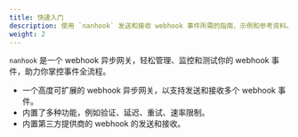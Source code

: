 ```yaml
---
title: 快速入门
description: 使用 `nanhook` 发送和接收 webhook 事件所需的指南、示例和参考资料。
weight: 2
---
```


`nanhook` 是一个 webhook 异步网关，轻松管理、监控和测试你的 webhook 事件，助力你掌控事件全流程。

* 一个高度可扩展的 webhook 异步网关，以支持发送和接收多个 webhook 事件。
* 内置了多种功能，例如验证、延迟、重试、速率限制。
* 内置第三方提供商的 webhook 的发送和接收。
